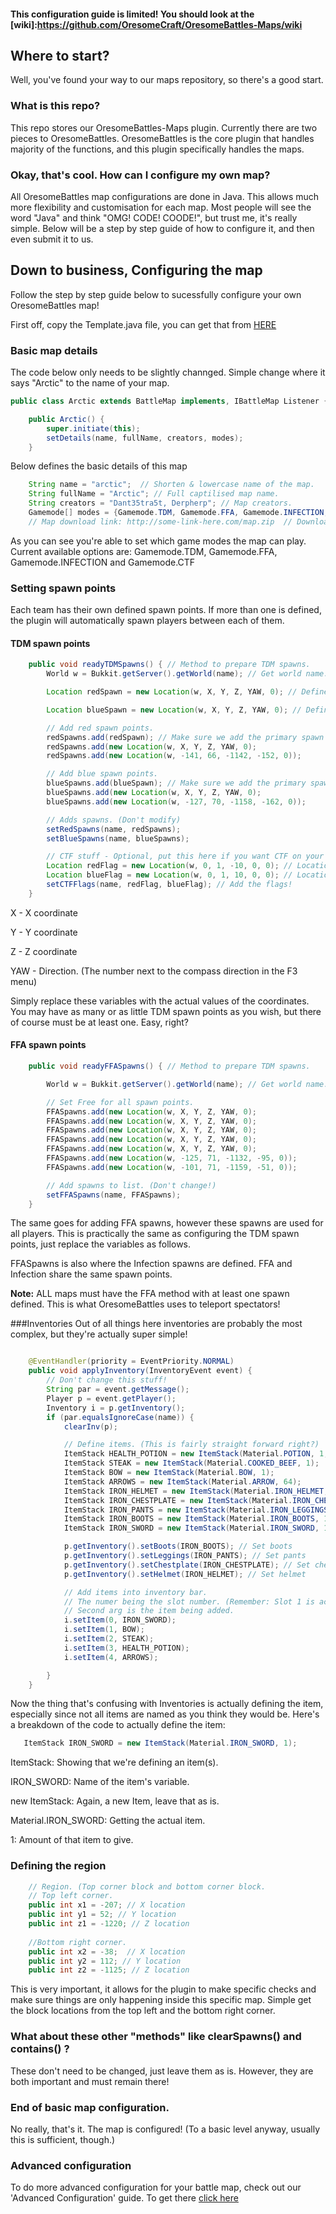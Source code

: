 #### This configuration guide is limited! You should look at the [wiki]:https://github.com/OresomeCraft/OresomeBattles-Maps/wiki

## Where to start?

Well, you've found your way to our maps repository, so there's a good start.

### What is this repo?
This repo stores our OresomeBattles-Maps plugin. Currently there are two pieces to OresomeBattles. OresomeBattles is the core plugin that handles majority of the functions, and this plugin specifically handles the maps.

### Okay, that's cool. How can I configure my own map?
All OresomeBattles map configurations are done in Java. This allows much more flexibility and customisation for each map.
Most people will see the word "Java" and think "OMG! CODE! COODE!", but trust me, it's really simple.
Below will be a step by step guide of how to configure it, and then even submit it to us.

## Down to business, Configuring the map

Follow the step by step guide below to sucessfully configure your own OresomeBattles map!

[HERE]:https://github.com/OresomeCraft/OresomeBattles-Maps/blob/master/Template.java
First off, copy the Template.java file, you can get that from [HERE][]
### Basic map details

The code below only needs to be slightly channged. Simple change where it says "Arctic" to the name of your map.
```java
public class Arctic extends BattleMap implements, IBattleMap Listener {

    public Arctic() {
        super.initiate(this);
        setDetails(name, fullName, creators, modes);
    }
```
Below defines the basic details of this map

```java
    String name = "arctic";  // Shorten & lowercase name of the map.
    String fullName = "Arctic"; // Full captilised map name.
    String creators = "Dant35tra5t, Derpherp"; // Map creators.
    Gamemode[] modes = {Gamemode.TDM, Gamemode.FFA, Gamemode.INFECTION, Gamemode.CTF};
    // Map download link: http://some-link-here.com/map.zip  // Download link to map.
```

As you can see you're able to set which game modes the map can play. Current available options are: Gamemode.TDM, Gamemode.FFA, Gamemode.INFECTION and Gamemode.CTF

### Setting spawn points
Each team has their own defined spawn points. If more than one is defined, the plugin will automatically spawn players between each of them. 

#### TDM spawn points

```java
    public void readyTDMSpawns() { // Method to prepare TDM spawns.
        World w = Bukkit.getServer().getWorld(name); // Get world name. (Don't need to change)

        Location redSpawn = new Location(w, X, Y, Z, YAW, 0); // Define primary red spawn point

        Location blueSpawn = new Location(w, X, Y, Z, YAW, 0); // Define primary blue spawn point

        // Add red spawn points.
        redSpawns.add(redSpawn); // Make sure we add the primary spawn to the spawns list!
        redSpawns.add(new Location(w, X, Y, Z, YAW, 0);
        redSpawns.add(new Location(w, -141, 66, -1142, -152, 0));

        // Add blue spawn points.
        blueSpawns.add(blueSpawn); // Make sure we add the primary spawn to the spawns list!
        blueSpawns.add(new Location(w, X, Y, Z, YAW, 0);
        blueSpawns.add(new Location(w, -127, 70, -1158, -162, 0));

        // Adds spawns. (Don't modify)
        setRedSpawns(name, redSpawns);
        setBlueSpawns(name, blueSpawns);

        // CTF stuff - Optional, put this here if you want CTF on your map!
        Location redFlag = new Location(w, 0, 1, -10, 0, 0); // Location of the red team's flag
        Location blueFlag = new Location(w, 0, 1, 10, 0, 0); // Location of the blue team's flag
        setCTFFlags(name, redFlag, blueFlag); // Add the flags!
    }
```
X - X coordinate

Y - Y coordinate

Z - Z coordinate

YAW - Direction. (The number next to the compass direction in the F3 menu)

Simply replace these variables with the actual values of the coordinates. You may have as many or as little TDM spawn points as you wish, but there of course must be at least one. Easy, right?

#### FFA spawn points

```java
    public void readyFFASpawns() { // Method to prepare TDM spawns.

        World w = Bukkit.getServer().getWorld(name); // Get world name. (Don't need to change)

        // Set Free for all spawn points.
        FFASpawns.add(new Location(w, X, Y, Z, YAW, 0);
        FFASpawns.add(new Location(w, X, Y, Z, YAW, 0);
        FFASpawns.add(new Location(w, X, Y, Z, YAW, 0);
        FFASpawns.add(new Location(w, X, Y, Z, YAW, 0);
        FFASpawns.add(new Location(w, X, Y, Z, YAW, 0);
        FFASpawns.add(new Location(w, -125, 71, -1132, -95, 0));
        FFASpawns.add(new Location(w, -101, 71, -1159, -51, 0));

        // Add spawns to list. (Don't change!)
        setFFASpawns(name, FFASpawns);
    }
```
The same goes for adding FFA spawns, however these spawns are used for all players. This is practically the same as configuring the TDM spawn points, just replace the variables as follows.

FFASpawns is also where the Infection spawns are defined. FFA and Infection share the same spawn points.

**Note:** ALL maps must have the FFA method with at least one spawn defined. This is what OresomeBattles uses to teleport spectators!

###Inventories
Out of all things here inventories are probably the most complex, but they're actually super simple!

```java

    @EventHandler(priority = EventPriority.NORMAL)
    public void applyInventory(InventoryEvent event) {
        // Don't change this stuff!
        String par = event.getMessage();
        Player p = event.getPlayer();
        Inventory i = p.getInventory();
        if (par.equalsIgnoreCase(name)) {
            clearInv(p);

            // Define items. (This is fairly straight forward right?)
            ItemStack HEALTH_POTION = new ItemStack(Material.POTION, 1, (short) 16373);
            ItemStack STEAK = new ItemStack(Material.COOKED_BEEF, 1);
            ItemStack BOW = new ItemStack(Material.BOW, 1);
            ItemStack ARROWS = new ItemStack(Material.ARROW, 64);
            ItemStack IRON_HELMET = new ItemStack(Material.IRON_HELMET, 1);
            ItemStack IRON_CHESTPLATE = new ItemStack(Material.IRON_CHESTPLATE, 1);
            ItemStack IRON_PANTS = new ItemStack(Material.IRON_LEGGINGS, 1);
            ItemStack IRON_BOOTS = new ItemStack(Material.IRON_BOOTS, 1);
            ItemStack IRON_SWORD = new ItemStack(Material.IRON_SWORD, 1);

            p.getInventory().setBoots(IRON_BOOTS); // Set boots
            p.getInventory().setLeggings(IRON_PANTS); // Set pants
            p.getInventory().setChestplate(IRON_CHESTPLATE); // Set chest plate
            p.getInventory().setHelmet(IRON_HELMET); // Set helmet

            // Add items into inventory bar.
            // The numer being the slot number. (Remember: Slot 1 is actually 0, Slot 2 is 1, etc)
            // Second arg is the item being added.
            i.setItem(0, IRON_SWORD);
            i.setItem(1, BOW);
            i.setItem(2, STEAK);
            i.setItem(3, HEALTH_POTION);
            i.setItem(4, ARROWS);

        }
    }
```
Now the thing that's confusing with Inventories is actually defining the item, especially since not all items are named as you think they would be. Here's a breakdown of the code to actually define the item:
```java
   ItemStack IRON_SWORD = new ItemStack(Material.IRON_SWORD, 1);
```
ItemStack: Showing that we're defining an item(s).

IRON_SWORD: Name of the item's variable.

new ItemStack: Again, a new Item, leave that as is.

Material.IRON_SWORD: Getting the actual item.

1: Amount of that item to give.

### Defining the region
```java
    // Region. (Top corner block and bottom corner block.
    // Top left corner.
    public int x1 = -207; // X location
    public int y1 = 52; // Y location
    public int z1 = -1220; // Z location
    
    //Bottom right corner.
    public int x2 = -38;  // X location
    public int y2 = 112; // Y location
    public int z2 = -1125; // Z location
```
This is very important, it allows for the plugin to make specific checks and make sure things are only happening inside this specific map. Simple get the block locations from the top left and the bottom right corner.

### What about these other "methods" like clearSpawns() and contains() ?
These don't need to be changed, just leave them as is. However, they are both important and must remain there!

### End of basic map configuration.
No really, that's it. The map is configured! (To a basic level anyway, usually this is sufficient, though.)

### Advanced configuration

[click here]:https://github.com/OresomeCraft/OresomeBattles-Maps/wiki/Advanced-Map-Options
To do more advanced configuration for your battle map, check out our 'Advanced Configuration' guide. To get there [click here][]